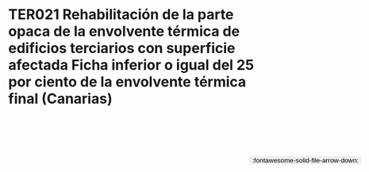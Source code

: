 
# TER021  Rehabilitación de la parte opaca de la envolvente térmica de edificios terciarios con superficie afectada Ficha inferior o igual del 25  por ciento de la envolvente térmica final (Canarias)

<a href='../TER021  Rehabilitación de la parte opaca de la envolvente térmica de edificios terciarios con superficie afectada Ficha inferior o igual del 25  por ciento de la envolvente térmica final (Canarias).pdf' download>
<button class='md-button -primary' 
id='download-btn' style="position: fixed; top: 10%; right: 20px; 
        transform: translateY(-50%); z-index: 1000;  border: none; ">
:fontawesome-solid-file-arrow-down: 
</button>
</a>

<div 
    id='../TER021  Rehabilitación de la parte opaca de la envolvente térmica de edificios terciarios con superficie afectada Ficha inferior o igual del 25  por ciento de la envolvente térmica final (Canarias).pdf' 
    data-pdf-url='../TER021  Rehabilitación de la parte opaca de la envolvente térmica de edificios terciarios con superficie afectada Ficha inferior o igual del 25  por ciento de la envolvente térmica final (Canarias).pdf'
    style=' width: 100%; height: auto;overflow: auto;'>
</div>

